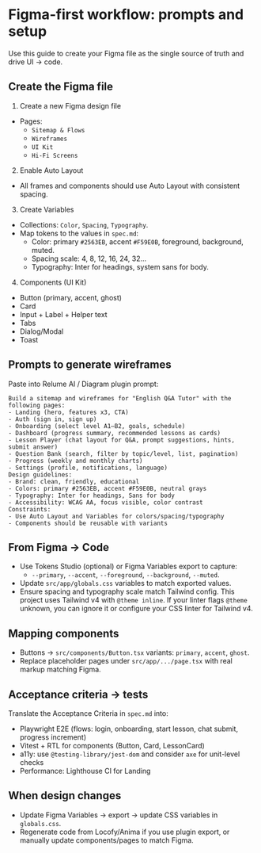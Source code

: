 # Figma-first workflow: prompts and setup

Use this guide to create your Figma file as the single source of truth and drive UI → code.

## Create the Figma file

1) Create a new Figma design file
- Pages:
  - `Sitemap & Flows`
  - `Wireframes`
  - `UI Kit`
  - `Hi-Fi Screens`

2) Enable Auto Layout
- All frames and components should use Auto Layout with consistent spacing.

3) Create Variables
- Collections: `Color`, `Spacing`, `Typography`.
- Map tokens to the values in `spec.md`:
  - Color: primary `#2563EB`, accent `#F59E0B`, foreground, background, muted.
  - Spacing scale: 4, 8, 12, 16, 24, 32...
  - Typography: Inter for headings, system sans for body.

4) Components (UI Kit)
- Button (primary, accent, ghost)
- Card
- Input + Label + Helper text
- Tabs
- Dialog/Modal
- Toast

## Prompts to generate wireframes

Paste into Relume AI / Diagram plugin prompt:

```
Build a sitemap and wireframes for "English Q&A Tutor" with the following pages:
- Landing (hero, features x3, CTA)
- Auth (sign in, sign up)
- Onboarding (select level A1–B2, goals, schedule)
- Dashboard (progress summary, recommended lessons as cards)
- Lesson Player (chat layout for Q&A, prompt suggestions, hints, submit answer)
- Question Bank (search, filter by topic/level, list, pagination)
- Progress (weekly and monthly charts)
- Settings (profile, notifications, language)
Design guidelines:
- Brand: clean, friendly, educational
- Colors: primary #2563EB, accent #F59E0B, neutral grays
- Typography: Inter for headings, Sans for body
- Accessibility: WCAG AA, focus visible, color contrast
Constraints:
- Use Auto Layout and Variables for colors/spacing/typography
- Components should be reusable with variants
```

## From Figma → Code

- Use Tokens Studio (optional) or Figma Variables export to capture:
  - `--primary`, `--accent`, `--foreground`, `--background`, `--muted`.
- Update `src/app/globals.css` variables to match exported values.
- Ensure spacing and typography scale match Tailwind config. This project uses Tailwind v4 with `@theme inline`. If your linter flags `@theme` unknown, you can ignore it or configure your CSS linter for Tailwind v4.

## Mapping components

- Buttons → `src/components/Button.tsx` variants: `primary`, `accent`, `ghost`.
- Replace placeholder pages under `src/app/.../page.tsx` with real markup matching Figma.

## Acceptance criteria → tests

Translate the Acceptance Criteria in `spec.md` into:
- Playwright E2E (flows: login, onboarding, start lesson, chat submit, progress increment)
- Vitest + RTL for components (Button, Card, LessonCard)
- a11y: use `@testing-library/jest-dom` and consider `axe` for unit-level checks
- Performance: Lighthouse CI for Landing

## When design changes

- Update Figma Variables → export → update CSS variables in `globals.css`.
- Regenerate code from Locofy/Anima if you use plugin export, or manually update components/pages to match Figma.
